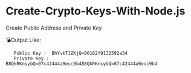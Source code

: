 # Create-Crypto-Keys-With-Node.js
Create Public Address and Private Key 


💣Output Like:

       Public Key :  BhYvkTJZKjQ=06162f9132592a34
       Private Key :  B8QkRKnsybQ=07c42444a9ecc9b4B8QkRKnsybQ=07c42444a9ecc9b4



